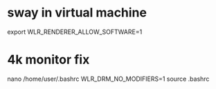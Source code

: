 # sway in virtual machine
export WLR_RENDERER_ALLOW_SOFTWARE=1

# 4k monitor fix
nano /home/user/.bashrc
WLR_DRM_NO_MODIFIERS=1
source .bashrc
